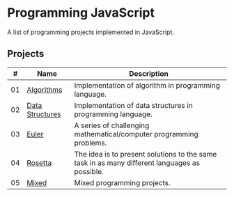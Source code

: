 # Programming JavaScript

A list of programming projects implemented in JavaScript.


## Projects

|  #  | Name                                  | Description                                                                                   |
| ----| --------------------------------------| ----------------------------------------------------------------------------------------------|
|  01 | [Algorithms](./README.md)             | Implementation of algorithm in programming language.                                          |
|  02 | [Data Structures](./README.md)        | Implementation of data structures in programming language.                                    |
|  03 | [Euler](https://projecteuler.net)     | A series of challenging mathematical/computer programming problems.                           |
|  04 | [Rosetta](http://www.rosettacode.org) | The idea is to present solutions to the same task in as many different languages as possible. |
|  05 | [Mixed](./mixed/README.md)            | Mixed programming projects.                                                                   |
